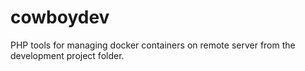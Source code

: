 # cowboydev
PHP tools for managing docker containers on remote server from the development project folder.
